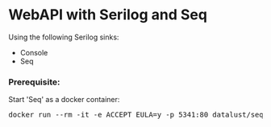 # WebAPI with Serilog and Seq

Using the following Serilog sinks:
* Console
* Seq

### Prerequisite:
Start 'Seq' as a docker container:
<pre>
docker run --rm -it -e ACCEPT_EULA=y -p 5341:80 datalust/seq
</pre>
